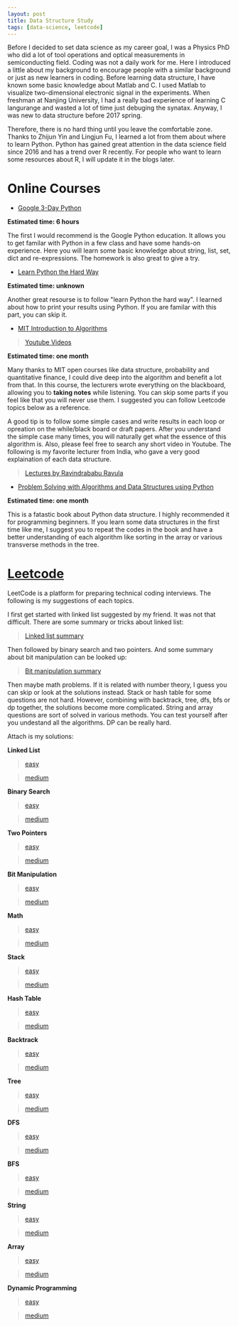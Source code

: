 ```yaml
---
layout: post
title: Data Structure Study
tags: [data-science, leetcode]
---
```


Before I decided to set data science as my career goal, I was a Physics PhD who did a lot of tool operations and optical measurements in semiconducting field. Coding was not a daily work for me. Here I introduced a little about my background to encourage people with a similar background or just as new learners in coding. Before learning data structure, I have known some basic knowledge about Matlab and C. I used Matlab to visualize two-dimensional electronic signal in the experiments. When freshman at Nanjing University, I had a really bad experience of learning C langurange and wasted a lot of time just debuging the synatax. Anyway, I was new to data structure before 2017 spring. 

Therefore, there is no hard thing until you leave the comfortable zone. Thanks to Zhijun Yin and Lingjun Fu, I learned a lot from them about where to learn Python. Python has gained great attention in the data science field since 2016 and has a trend over R recently. For people who want to learn some resources about R, I will update it in the blogs later.

# Online Courses

* [Google 3-Day Python](https://developers.google.com/edu/python/)

**Estimated time: 6 hours**

The first I would recommend is the Google Python education. It allows you to get familar with Python in a few class and have some hands-on experience. Here you will learn some basic knowledge about string, list, set, dict and re-expressions. The homework is also great to give a try. 

* [Learn Python the Hard Way](https://learnpythonthehardway.org/)

**Estimated time: unknown**

Another great resourse is to follow "learn Python the hard way". I learned about how to print your results using Python. If you are familar with this part, you can skip it.

* [MIT Introduction to Algorithms](https://ocw.mit.edu/courses/electrical-engineering-and-computer-science/6-006-introduction-to-algorithms-spring-2008/)

>[Youtube Videos](https://www.youtube.com/playlist?list=PLUl4u3cNGP61Oq3tWYp6V_F-5jb5L2iHb)

**Estimated time: one month**

Many thanks to MIT open courses like data structure, probability and quantitative finance, I could dive deep into the algorithm and benefit a lot from that. In this course, the lecturers wrote everything on the blackboard, allowing you to **taking notes** while listening. You can skip some parts if you feel like that you will never use them. I suggested you can follow Leetcode topics below as a reference.

A good tip is to follow some simple cases and write results in each loop or opreation on the while/black board or draft papers. After you understand the simple case many times, you will naturally get what the essence of this algorithm is. Also, please feel free to search any short video in Youtube. The following is my favorite lecturer from India, who gave a very good explaination of each data structure.

>[Lectures by Ravindrababu Ravula](https://www.youtube.com/watch?v=aGjL7YXI31Q&list=PLEbnTDJUr_IeHYw_sfBOJ6gk5pie0yP-0)

* [Problem Solving with Algorithms and Data Structures using Python](http://interactivepython.org/runestone/static/pythonds/index.html)

**Estimated time: one month**

This is a fatastic book about Python data structure. I highly recommended it for programming beginners. If you learn some data structures in the first time like me, I suggest you to repeat the codes in the book and have a better understanding of each algorithm like sorting in the array or various transverse methods in the tree.

# [Leetcode](leetcode.com)

LeetCode is a platform for preparing technical coding interviews. The following is my suggestions of each topics.

I first get started with linked list suggested by my friend. It was not that difficult. There are some summary or tricks about linked list:

>[Linked list summary](http://www.cnblogs.com/Raising-Sun/p/5970662.html#3534606)

Then followed by binary search and two pointers. And some summary about bit manipulation can be looked up:

>[Bit manipulation summary](https://www.hackerearth.com/practice/notes/bit-manipulation/)

Then maybe math problems. If it is related with number theory, I guess you can skip or look at the solutions instead. Stack or hash table for some questions are not hard. However, combining with backtrack, tree, dfs, bfs or dp together, the solutions become more complicated. String and array questions are sort of solved in various methods. You can test yourself after you undestand all the algorithms. DP can be really hard.

Attach is my solutions:

**Linked List**

>[easy](https://github.com/wangruinju/Rui_Python_Leetcode/blob/master/Linked%20List/easy.md)

>[medium](https://github.com/wangruinju/Rui_Python_Leetcode/blob/master/Linked%20List/medium.md)

**Binary Search**

>[easy](https://github.com/wangruinju/Rui_Python_Leetcode/blob/master/Binary%20Search/easy.md)

>[medium](https://github.com/wangruinju/Rui_Python_Leetcode/blob/master/Binary%20Search/medium.md)

**Two Pointers**

>[easy](https://github.com/wangruinju/Rui_Python_Leetcode/blob/master/Two%20Pointers/easy.md)

>[medium](https://github.com/wangruinju/Rui_Python_Leetcode/blob/master/Two%20Pointers/medium.md)

**Bit Manipulation**

>[easy](https://github.com/wangruinju/Rui_Python_Leetcode/blob/master/Bit%20Manipulation/easy.md)

>[medium](https://github.com/wangruinju/Rui_Python_Leetcode/blob/master/Bit%20Manipulation/medium.md)

**Math**

>[easy](https://github.com/wangruinju/Rui_Python_Leetcode/blob/master/Math/easy.md)

>[medium](https://github.com/wangruinju/Rui_Python_Leetcode/blob/master/Math/medium.md)

**Stack**

>[easy](https://github.com/wangruinju/Rui_Python_Leetcode/blob/master/Stack/easy.md)

>[medium](https://github.com/wangruinju/Rui_Python_Leetcode/blob/master/Stack/medium.md)

**Hash Table**

>[easy](https://github.com/wangruinju/Rui_Python_Leetcode/blob/master/Hash%20Table/easy.md)

>[medium](https://github.com/wangruinju/Rui_Python_Leetcode/blob/master/Hash%20Table/medium.md)

**Backtrack**

>[easy](https://github.com/wangruinju/Rui_Python_Leetcode/blob/master/Backtrack/easy.md)

>[medium](https://github.com/wangruinju/Rui_Python_Leetcode/blob/master/Backtrack/medium.md)

**Tree**

>[easy](https://github.com/wangruinju/Rui_Python_Leetcode/blob/master/Tree/easy.md)

>[medium](https://github.com/wangruinju/Rui_Python_Leetcode/blob/master/Tree/medium.md)

**DFS**

>[easy](https://github.com/wangruinju/Rui_Python_Leetcode/blob/master/DFS/easy.md)

>[medium](https://github.com/wangruinju/Rui_Python_Leetcode/blob/master/DFS/medium.md)

**BFS**

>[easy](https://github.com/wangruinju/Rui_Python_Leetcode/blob/master/BFS/easy.md)

>[medium](https://github.com/wangruinju/Rui_Python_Leetcode/blob/master/BFS/medium.md)

**String**

>[easy](https://github.com/wangruinju/Rui_Python_Leetcode/blob/master/String/easy.md)

>[medium](https://github.com/wangruinju/Rui_Python_Leetcode/blob/master/String/medium.md)

**Array**

>[easy](https://github.com/wangruinju/Rui_Python_Leetcode/blob/master/Array/easy.md)

>[medium](https://github.com/wangruinju/Rui_Python_Leetcode/blob/master/Array/medium.md)

**Dynamic Programming**

>[easy](https://github.com/wangruinju/Rui_Python_Leetcode/blob/master/Dynamic%20Programming/easy.md)

>[medium](https://github.com/wangruinju/Rui_Python_Leetcode/blob/master/Dynamic%20Programming/medium.md)
